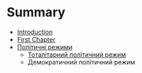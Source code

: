 # Summary

* [Introduction](README.md)
* [First Chapter](chapter1.md)
* [Політичні режими](poltichn_rezhimi.md)
   * [Тоталітарний політичний режим](totaltarnii_poltichnii_rezhim.md)
   * Демократичний політичний режим

